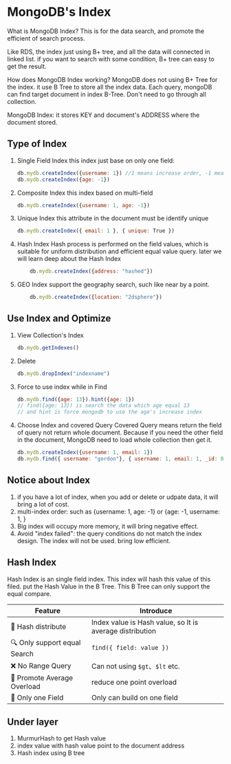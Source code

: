 # MongoDB's Index

What is MongoDB Index?
This is for the data search, and promote the efficient of search process.

Like RDS, the index just using B+ tree, and all the data will connected in linked list. if you want to search with some condition, B+ tree can easy to get the result.

How does MongoDB Index working?
MongoDB does not using B+ Tree for the index. it use B Tree to store all the index data.
Each query, mongoDB can find target document in index B-Tree. Don't need to go through all collection.

MongoDB Index: it stores KEY and document's ADDRESS where the document stored.

## Type of Index

1. Single Field Index
    this index just base on only one field:

    ```javascript
    db.mydb.createIndex({username: 1}) //1 means increase order, -1 means decrease order
    db.mydb.createIndex({age: -1})
    ```

2. Composite Index
    this index based on multi-field

    ```javascript
    db.mydb.createIndex({username: 1, age: -1}) 
    ```

3. Unique Index
    this attribute in the document must be identify unique

    ```javascript
    db.mydb.createIndex({ email: 1 }, { unique: True })
    ```

4. Hash Index
    Hash process is performed on the field values, which is suitable for uniform distribution and efficient equal value query. later we will learn deep about the Hash Index

    ```js
        db.mydb.createIndex({address: "hashed"}) 
    ```

5. GEO Index
    support the geography search, such like near by a point.

    ```js
        db.mydb.createIndex({location: "2dsphere"})
    ```

## Use Index and Optimize

1. View Collection's Index

    ```js
    db.mydb.getIndexes()
    ```

2. Delete

    ```js
    db.mydb.dropIndex("indexname")
    ```

3. Force to use index while in Find

    ```js
    db.mydb.find({age: 13}).hint({age: 1})
    // find({age: 13}) is search the data which age equal 13
    // and hint is force mongodb to use the age's increase index
    ```

4. Choose Index and covered Query
    Covered Query means return the field of query not return whole document. Because if you need the other field in the document, MongoDB need to load whole collection then get it.

    ```js
    db.mydb.createIndex({username: 1, email: 1})
    db.mydb.find({ username: "gordon"}, { username: 1, email: 1, _id: 0}) //TODO:what does _id:0 means to?
    ```

## Notice about Index

1. if you have a lot of index, when you add or delete or udpate data, it will bring a lot of cost.
2. multi-index order: such as {username: 1, age: -1} or {age: -1, username: 1, }
3. Big index will occupy more memory, it will bring negative effect.
4. Avoid "index failed": the query conditions do not match the index design. The index will not be used. bring low efficient.

## Hash Index

Hash Index is an single field index. This index will hash this value of this filed. put the Hash Value in the B Tree. This B Tree can only support the  equal compare.

| Feature         | Introduce                       |
| ---------- | ------------------------ |
| 🌟 Hash distribute     | Index value is Hash value, so It is average distribution|
| 🔍 Only support equal Search  | `find({ field: value })` |
| ❌ No Range Query  | Can not using `$gt`、`$lt` etc.       |
| 🚀 Promote Average Overload | reduce one point overload                |
| 📏 Only one Field   | Only can build on one field               |


## Under layer

1. MurmurHash to get Hash value
2. index value with hash value  point to the document address
3. Hash index using B tree
